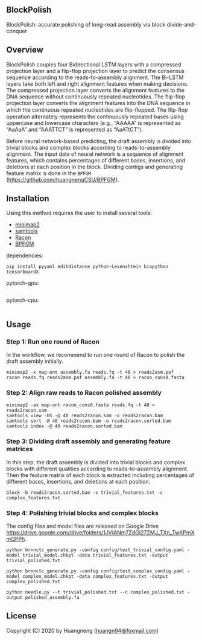 ## BlockPolish ##
BlockPolish: accurate polishing of long-read assembly via block divide-and-conquer

## Overview ##
BlockPolish couples four Bidirectional LSTM layers with a compressed projection layer and a flip-flop projection layer to predict the consensus sequence according to the reads-to-assembly alignment. The Bi-LSTM layers take both left and right alignment features when making decisions. The compressed projection layer converts the alignment features to the DNA sequence without continuously repeated nucleotides. The flip-flop projection layer converts the alignment features into the DNA sequence in which the continuous repeated nucleotides are ﬂip-ﬂopped. The ﬂip-ﬂop operation alternately represents the continuously repeated bases using uppercase and lowercase characters (e.g., “AAAAA” is represented as “AaAaA” and “AAATTCT” is represented as “AaATtCT”).

Before neural network-based predicting, the draft assembly is divided into trivial blocks and complex blocks according to reads-to-assembly alignment. The input data of neural network is a sequence of alignment features, which contains percentages of different bases, insertions, and deletions at each position in the block. Dividing contigs and generating feature matrix is done in the `BPFGM` (https://github.com/huangnengCSU/BPFGM).

## Installation ##
Using this method requires the user to install several tools:
- [minimap2](https://github.com/lh3/minimap2)
- [samtools](https://github.com/samtools/samtools)
- [Racon](https://github.com/isovic/racon)
- [BPFGM](https://github.com/huangnengCSU/BPFGM.git)

dependencies:
```
pip install pyyaml editdistance python-Levenshtein biopython tensorboardX
```

pytorch-gpu:
```
```

pytorch-cpu:
```
```

## Usage ##
### Step 1: Run one round of Racon
In the workflow, we recommend to run one round of Racon to polish the draft assembly initially. 
```
minimap2 -x map-ont assembly.fa reads.fq -t 40 > reads2asm.paf
racon reads.fq reads2asm.paf assembly.fa -t 40 > racon_cons0.fasta
```
### Step 2: Align raw reads to Racon polished assembly
```
minimap2 -ax map-ont racon_cons0.fasta reads.fq -t 40 > reads2racon.sam
samtools view -bS -@ 40 reads2racon.sam -o reads2racon.bam
samtools sort -@ 40 reads2racon.bam -o reads2racon.sorted.bam
samtools index -@ 40 reads2racon.sorted.bam
```
### Step 3: Dividing draft assembly and generating feature matrices
In this step, the draft assembly is divided into trivial blocks and complex blocks with different qualities according to reads-to-assembly alignment. Then the feature matrix of each block is extracted including percentages of different bases, insertions, and deletions at each position.
```
block -b reads2racon.sorted.bam -s trivial_features.txt -c complex_features.txt
```
### Step 4: Polishing trivial blocks and complex blocks
The config files and model files are released on Google Drive https://drive.google.com/drive/folders/1JVIANm7ZdGI27ZMJ_TXn_TwKPmXmQPPh.
```
python brnnctc_generate.py -config config/test_trivial_config.yaml -model trivial_model.chkpt -data trivial_features.txt -output trivial_polished.txt

python brnnctc_generate.py -config config/test_complex_config.yaml -model complex_model.chkpt -data complex_features.txt -output complex_polished.txt

python needle.py --t trivial_polished.txt --c complex_polished.txt -output polished_assembly.fa
```

## License ##
Copyright (C) 2020 by Huangneng (huangn94@foxmail.com)
